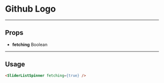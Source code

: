 # Github Logo

----
## Props

* **fetching**             Boolean

----
## Usage

```html
<SliderListSpinner fetching={true} />
```
